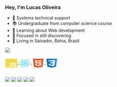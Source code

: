 ### Hey, I'm Lucas Oliveira

- 💼 Systems technical support
- 📚  Undergraduate from computer science course
- 📘 Learning about Web development
- 🎯 Focused in still discovering
- 📌 Living in Salvador, Bahia, Brazil
  
<div>
  <a href="https://github.com/LucasOllis">
   <img height="125em" src="https://github-readme-stats.vercel.app/api/top-langs/?username=LucasOllis&layout=compact&langs_count=7&theme=dark"/>
</div>
  <div style="display: inline_block"><br>
  <img align="center" alt="Lucas-Js" height="30" width="40" src="https://raw.githubusercontent.com/devicons/devicon/master/icons/javascript/javascript-plain.svg">
  <img align="center" alt="Lucas-React" height="30" width="40" src="https://raw.githubusercontent.com/devicons/devicon/master/icons/react/react-original.svg">
  <img align="center" alt="Lucas-HTML" height="30" width="40" src="https://raw.githubusercontent.com/devicons/devicon/master/icons/html5/html5-original.svg">
  <img align="center" alt="Lucas-CSS" height="30" width="40" src="https://raw.githubusercontent.com/devicons/devicon/master/icons/css3/css3-original.svg">
  
  ##
  
  <div>
  <a href="https://instagram.com/lukmaced0" target="_blank"><img src="https://img.shields.io/badge/-Instagram-%23E4405F?style=for-the-badge&logo=instagram&logoColor=white" target="_blank"></a>
 	<a href="https://www.twitch.tv/404luki" target="_blank"><img src="https://img.shields.io/badge/Twitch-9146FF?style=for-the-badge&logo=twitch&logoColor=white" target="_blank"></a>
 <a href="https://discord.gg/" target="_blank"><img src="https://img.shields.io/badge/Discord-7289DA?style=for-the-badge&logo=discord&logoColor=white" target="_blank"></a>  
  <a href="https://www.linkedin.com/in/lucas-macedo-de-oliveira-3628b7211/" target="_blank"><img src="https://img.shields.io/badge/-LinkedIn-%230077B5?style=for-the-badge&logo=linkedin&logoColor=white" target="_blank"></a>
    <a href = "mailto:lucasmacedo646@gmail.com"><img src="https://img.shields.io/badge/-Gmail-%23333?style=for-the-badge&logo=gmail&logoColor=red" target="_white"></a>
  </div>
